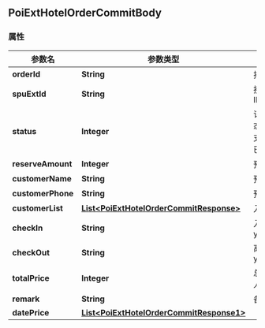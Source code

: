 <a name="PoiExtHotelOrderCommitBody"></a>
## PoiExtHotelOrderCommitBody
### 属性
参数名 | 参数类型 | 参数描述 | 备注
------------ | ------------- | ------------- | -------------
**orderId** | **String** | 抖音订单号 |  required 
**spuExtId** | **String** | 接入方房型ID |  required 
**status** | **Integer** | 订单支付状态。0 - 未支付, 1 - 已支付 |  required 
**reserveAmount** | **Integer** | 预定数量 |  required 
**customerName** | **String** | 预订人姓名 |  required 
**customerPhone** | **String** | 预订人电话 |  required 
**customerList** | [**List&lt;PoiExtHotelOrderCommitResponse&gt;**](#PoiExtHotelOrderCommitResponse) | 入住人列表 |  optional
**checkIn** | **String** | 入住时间 yyyyMMdd |  required 
**checkOut** | **String** | 离店时间 yyyyMMdd |  required 
**totalPrice** | **Integer** | 总价, 单位人民币分 |  required 
**remark** | **String** | 备注 |  optional
**datePrice** | [**List&lt;PoiExtHotelOrderCommitResponse1&gt;**](#PoiExtHotelOrderCommitResponse1) |  |  optional







<markdown src="./PoiExtHotelOrderCommitResponse.md"/>




<markdown src="./PoiExtHotelOrderCommitResponse1.md"/>
